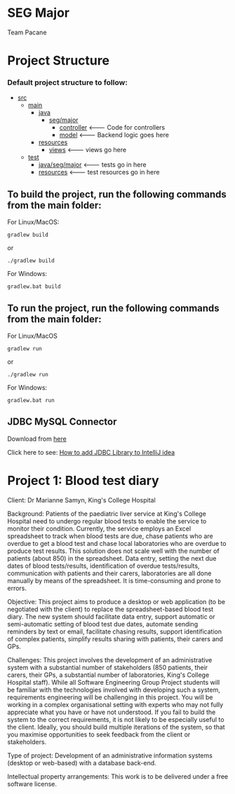 # SEG Major
Team Pacane

# Project Structure

### Default project structure to follow:
* [src](./src)
    * [main](./src/main)
        * [java](./src/main/java)
            * [seg/major](./src/main/java/seg/major)
                * [controller](./src/main/java/seg/major/controller) <--- Code for controllers
                * [model](./src/main/java/seg/major/model) <--- Backend logic goes here
        * [resources](./src/main/resources)
            * [views](./src/main/resources/views) <--- views go here
    * [test](./src/test)
        * [java/seg/major](./src/test/java/seg/major) <--- tests go in here
        * [resources](./src/test/resources) <--- test resources go in here


## To build the project, run the following commands from the main folder:

For Linux/MacOS:

    gradlew build

or

    ./gradlew build

For Windows:

    gradlew.bat build

## To run the project, run the following commands from the main folder:

For Linux/MacOS

    gradlew run

or

    ./gradlew run

For Windows:

    gradlew.bat run

## JDBC MySQL Connector

Download from [here](https://dev.mysql.com/get/Downloads/Connector-J/mysql-connector-java-8.0.15.zip)

Click here to see: [How to add JDBC Library to IntelliJ idea](https://stackoverflow.com/questions/30651830/use-jdbc-mysql-connector-in-intellij-idea)

# Project 1: Blood test diary
Client: Dr Marianne Samyn, King's College Hospital

Background: Patients of the paediatric liver service at King's College Hospital need to undergo regular blood tests to enable the service to monitor their condition. Currently, the service employs an Excel spreadsheet to track when blood tests are due, chase patients who are overdue to get a blood test and chase local laboratories who are overdue to produce test results. This solution does not scale well with the number of patients (about 850) in the spreadsheet. Data entry, setting the next due dates of blood tests/results, identification of overdue tests/results, communication with patients and their carers, laboratories are all done manually by means of the spreadsheet. It is time-consuming and prone to errors.

Objective: This project aims to produce a desktop or web application (to be negotiated with the client) to replace the spreadsheet-based blood test diary. The new system should facilitate data entry, support automatic or semi-automatic setting of blood test due dates, automate sending reminders by text or email, facilitate chasing results, support identification of complex patients, simplify results sharing with patients, their carers and GPs.

Challenges: This project involves the development of an administrative system with a substantial number of stakeholders (850 patients, their carers, their GPs, a substantial number of laboratories, King's College Hospital staff). While all Software Engineering Group Project students will be familiar with the technologies involved with developing such a system, requirements engineering will be challenging in this project. You will be working in a complex organisational setting with experts who may not fully appreciate what you have or have not understood. If you fail to build the system to the correct requirements, it is not likely to be especially useful to the client. Ideally, you should build multiple iterations of the system, so that you maximise opportunities to seek feedback from the client or stakeholders.

Type of project: Development of an administrative information systems (desktop or web-based) with a database back-end.

Intellectual property arrangements: This work is to be delivered under a free software license. 
